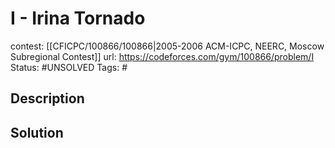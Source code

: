 # I - Irina Tornado

contest: [[CFICPC/100866/100866|2005-2006 ACM-ICPC, NEERC, Moscow Subregional Contest]]
url: https://codeforces.com/gym/100866/problem/I
Status: #UNSOLVED
Tags: #

## Description

## Solution

